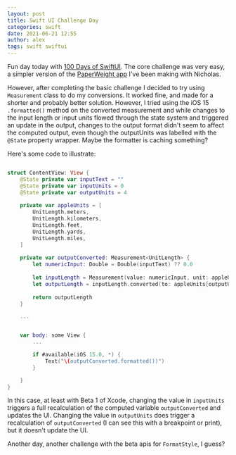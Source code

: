 ```yaml
---
layout: post
title: Swift UI Challenge Day
categories: swift
date: 2021-06-21 12:55
author: alex
tags: swift swiftui
---
```


Fun day today with [100 Days of SwiftUI](https://www.hackingwithswift.com/100/swiftui). The core challenge was very easy, a simpler version of the [PaperWeight app](https://apps.apple.com/app/apple-store/id1521170681?mt=8) I've been making with Nicholas.

However, after completing the basic challenge I decided to try using `Measurement` class to do my conversions. It worked fine, and made for a shorter and probably better solution. However, I tried using the iOS 15 `.formatted()` method on the converted measurement and while changes to the input length or input units flowed through the state system and triggered an update in the output, changes to the output format didn't seem to affect the computed output, even though the outputUnits was labelled with the `@State` property wrapper. Maybe the formatter is caching something?

Here's some code to illustrate:

```swift

struct ContentView: View {
    @State private var inputText = ""
    @State private var inputUnits = 0
    @State private var outputUnits = 4
    
    private var appleUnits = [
        UnitLength.meters,
        UnitLength.kilometers,
        UnitLength.feet,
        UnitLength.yards,
        UnitLength.miles,
    ]
    
    private var outputConverted: Measurement<UnitLength> {
        let numericInput: Double = Double(inputText) ?? 0.0
        
        let inputLength = Measurement(value: numericInput, unit: appleUnits[inputUnits])
        let outputLength = inputLength.converted(to: appleUnits[outputUnits])
        
        return outputLength
    }

    ...


    var body: some View {
        ...

        if #available(iOS 15.0, *) {
            Text("\(outputConverted.formatted())")
        }

    }
}
```

In this case, at least with Beta 1 of Xcode, changing the value in `inputUnits` triggers a full recalculation of the computed variable `outputConverted` and updates the UI. Changing the value in `outputUnits` does trigger a recalculation of `outputConverted` (I can see this with a breakpoint or print), but it doesn't update the UI.

Another day, another challenge with the beta apis for `FormatStyle`, I guess?
